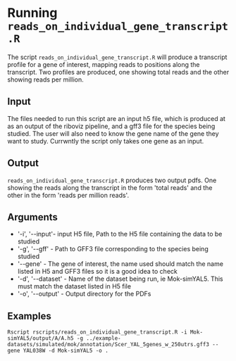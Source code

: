 # Running `reads_on_individual_gene_transcript.R`

The script `reads_on_individual_gene_transcript.R` will produce a transcript profile for a gene of interest, mapping reads to positions along the transcript. Two profiles are produced, one showing total reads and the other showing reads per million. 

## Input ##

The files needed to run this script are an input h5 file, which is produced at as an output of the riboviz pipeline, and a gff3 file for the species being studied. The user will also need to know the gene name of the gene they want to study. Currwntly the script only takes one gene as an input.

## Output ##

`reads_on_individual_gene_transcript.R` produces two output pdfs. One showing the reads along the transcript in the form 'total reads' and the other in the form 'reads per million reads'.  

## Arguments ##

* '-i', '--input'- input H5 file, Path to the H5 file containing the data to be studied
* '-g', '--gff' - Path to GFF3 file corresponding to the species being studied
* '--gene' - The gene of interest, the name used should match the name listed in H5 and GFF3 files so it is a good idea to check
* '-d', '--dataset' - Name of the dataset being run, ie Mok-simYAL5. This must match the dataset listed in H5 file
* '-o', '--output' - Output directory for the PDFs

## Examples ##

`Rscript rscripts/reads_on_individual_gene_transcript.R -i Mok-simYAL5/output/A/A.h5 -g ../example-datasets/simulated/mok/annotation/Scer_YAL_5genes_w_250utrs.gff3 --gene YAL038W -d Mok-simYAL5 -o .`